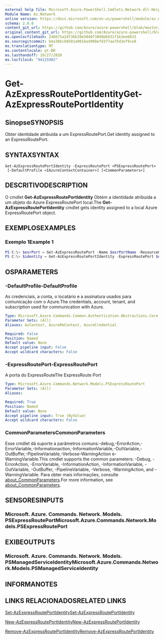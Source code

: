 ```yaml
---
external help file: Microsoft.Azure.PowerShell.Cmdlets.Network.dll-Help.xml
Module Name: Az.Network
online version: https://docs.microsoft.com/en-us/powershell/module/az.network/get-azexpressrouteportidentity
schema: 2.0.0
content_git_url: https://github.com/Azure/azure-powershell/blob/master/src/Network/Network/help/Get-AzExpressRoutePortIdentity.md
original_content_git_url: https://github.com/Azure/azure-powershell/blob/master/src/Network/Network/help/Get-AzExpressRoutePortIdentity.md
ms.openlocfilehash: 246675a2473bb20e5040f3898b6931f1b3ee6933
ms.sourcegitcommit: b4a38bcb0501a9016a4998efd377aa75d3ef9ce8
ms.translationtype: MT
ms.contentlocale: pt-BR
ms.lasthandoff: 10/27/2020
ms.locfileid: "94125902"
---
```

# <span data-ttu-id="c19c1-101">Get-AzExpressRoutePortIdentity</span><span class="sxs-lookup"><span data-stu-id="c19c1-101">Get-AzExpressRoutePortIdentity</span></span>

## <span data-ttu-id="c19c1-102">Sinopse</span><span class="sxs-lookup"><span data-stu-id="c19c1-102">SYNOPSIS</span></span>
<span data-ttu-id="c19c1-103">Obter identidade atribuída a um ExpressRoutePort.</span><span class="sxs-lookup"><span data-stu-id="c19c1-103">Get identity assigned to an ExpressRoutePort.</span></span>

## <span data-ttu-id="c19c1-104">SYNTAX</span><span class="sxs-lookup"><span data-stu-id="c19c1-104">SYNTAX</span></span>

```
Get-AzExpressRoutePortIdentity -ExpressRoutePort <PSExpressRoutePort>
 [-DefaultProfile <IAzureContextContainer>] [<CommonParameters>]
```

## <span data-ttu-id="c19c1-105">DESCRITIVO</span><span class="sxs-lookup"><span data-stu-id="c19c1-105">DESCRIPTION</span></span>
<span data-ttu-id="c19c1-106">O cmdlet **Get-AzExpressRoutePortIdentity** Obtém a identidade atribuída a um objeto do Azure ExpressRoutePort local.</span><span class="sxs-lookup"><span data-stu-id="c19c1-106">The **Get-AzExpressRoutePortIdentity** cmdlet gets identity assigned to a local Azure ExpressRoutePort object.</span></span>

## <span data-ttu-id="c19c1-107">EXEMPLOS</span><span class="sxs-lookup"><span data-stu-id="c19c1-107">EXAMPLES</span></span>

### <span data-ttu-id="c19c1-108">Exemplo 1</span><span class="sxs-lookup"><span data-stu-id="c19c1-108">Example 1</span></span>
```powershell
PS C:\> $exrPort = Get-AzExpressRoutePort -Name $exrPortName -ResourceGroupName $resgpName
PS C:\> $identity = Get-AzExpressRoutePortIdentity -ExpressRoutePort $exrPort
```

## <span data-ttu-id="c19c1-109">OS</span><span class="sxs-lookup"><span data-stu-id="c19c1-109">PARAMETERS</span></span>

### <span data-ttu-id="c19c1-110">-DefaultProfile</span><span class="sxs-lookup"><span data-stu-id="c19c1-110">-DefaultProfile</span></span>
<span data-ttu-id="c19c1-111">As credenciais, a conta, o locatário e a assinatura usados para comunicação com o Azure.</span><span class="sxs-lookup"><span data-stu-id="c19c1-111">The credentials, account, tenant, and subscription used for communication with Azure.</span></span>

```yaml
Type: Microsoft.Azure.Commands.Common.Authentication.Abstractions.Core.IAzureContextContainer
Parameter Sets: (All)
Aliases: AzContext, AzureRmContext, AzureCredential

Required: False
Position: Named
Default value: None
Accept pipeline input: False
Accept wildcard characters: False
```

### <span data-ttu-id="c19c1-112">-ExpressRoutePort</span><span class="sxs-lookup"><span data-stu-id="c19c1-112">-ExpressRoutePort</span></span>
<span data-ttu-id="c19c1-113">A porta do ExpressRoute</span><span class="sxs-lookup"><span data-stu-id="c19c1-113">The ExpressRoute Port</span></span>

```yaml
Type: Microsoft.Azure.Commands.Network.Models.PSExpressRoutePort
Parameter Sets: (All)
Aliases:

Required: True
Position: Named
Default value: None
Accept pipeline input: True (ByValue)
Accept wildcard characters: False
```

### <span data-ttu-id="c19c1-114">CommonParameters</span><span class="sxs-lookup"><span data-stu-id="c19c1-114">CommonParameters</span></span>
<span data-ttu-id="c19c1-115">Esse cmdlet dá suporte a parâmetros comuns:-debug,-ErrorAction,-ErrorVariable,-Informationaction,-InformationVariable,-OutVariable,-OutBuffer,-PipelineVariable,-Verbose-WarningAction e-WarningVariable.</span><span class="sxs-lookup"><span data-stu-id="c19c1-115">This cmdlet supports the common parameters: -Debug, -ErrorAction, -ErrorVariable, -InformationAction, -InformationVariable, -OutVariable, -OutBuffer, -PipelineVariable, -Verbose, -WarningAction, and -WarningVariable.</span></span> <span data-ttu-id="c19c1-116">Para obter mais informações, consulte [about_CommonParameters](http://go.microsoft.com/fwlink/?LinkID=113216).</span><span class="sxs-lookup"><span data-stu-id="c19c1-116">For more information, see [about_CommonParameters](http://go.microsoft.com/fwlink/?LinkID=113216).</span></span>

## <span data-ttu-id="c19c1-117">SENSORES</span><span class="sxs-lookup"><span data-stu-id="c19c1-117">INPUTS</span></span>

### <span data-ttu-id="c19c1-118">Microsoft. Azure. Commands. Network. Models. PSExpressRoutePort</span><span class="sxs-lookup"><span data-stu-id="c19c1-118">Microsoft.Azure.Commands.Network.Models.PSExpressRoutePort</span></span>

## <span data-ttu-id="c19c1-119">EXIBE</span><span class="sxs-lookup"><span data-stu-id="c19c1-119">OUTPUTS</span></span>

### <span data-ttu-id="c19c1-120">Microsoft. Azure. Commands. Network. Models. PSManagedServiceIdentity</span><span class="sxs-lookup"><span data-stu-id="c19c1-120">Microsoft.Azure.Commands.Network.Models.PSManagedServiceIdentity</span></span>

## <span data-ttu-id="c19c1-121">INFORMA</span><span class="sxs-lookup"><span data-stu-id="c19c1-121">NOTES</span></span>

## <span data-ttu-id="c19c1-122">LINKS RELACIONADOS</span><span class="sxs-lookup"><span data-stu-id="c19c1-122">RELATED LINKS</span></span>
[<span data-ttu-id="c19c1-123">Set-AzExpressRoutePortIdentity</span><span class="sxs-lookup"><span data-stu-id="c19c1-123">Set-AzExpressRoutePortIdentity</span></span>](./Set-AzExpressRoutePortIdentity.md)

[<span data-ttu-id="c19c1-124">New-AzExpressRoutePortIdentity</span><span class="sxs-lookup"><span data-stu-id="c19c1-124">New-AzExpressRoutePortIdentity</span></span>](./New-AzExpressRoutePortIdentity.md)

[<span data-ttu-id="c19c1-125">Remove-AzExpressRoutePortIdentity</span><span class="sxs-lookup"><span data-stu-id="c19c1-125">Remove-AzExpressRoutePortIdentity</span></span>](./Remove-AzExpressRoutePortIdentity.md)